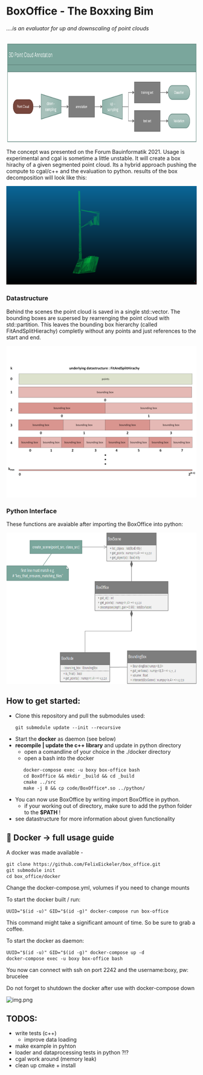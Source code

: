 # BoxOffice - The Boxxing Bim 

###### ....is an evaluator for up and downscaling of point clouds
[comment]: <>
<img src="/docs/overview_paper.png" height="260">

The concept was presented on the Forum Bauinformatik 2021. Usage is experimental and cgal is sometime a little unstable.
It will create a box hirachy of a given segmented point cloud. Its a hybrid approach pushing the compute to cgal/c++ and the evaluation to python. 
results of the box decomposition will look like this:

<img src="/docs/4_all_ob.png" height="260">

### Datastructure
Behind the scenes the point cloud is saved in a single std::vector. The bounding boxes are supersed by rearrenging the
point cloud with std::partition. This leaves the bounding box hierarchy (called FitAndSplitHierachy) completly without any points and just references to the start and end.

[comment]: <> (![]&#40;/docs/bounding_hirachie.png&#41;)
<img src="/docs/bounding_hirachie.png" height="400">

### Python Interface
These functions are avaiable after importing the BoxOffice into python:

[comment]: <>
<img src="/docs/python_interface.png" height="400">

## How to get started:
- Clone this repository and pull the submodules used:
  ```
  git submodule update --init --recursive
  ```
- Start the __docker__ as daemon (see below)
- __recompile | update the c++ library__ and update in python directory
  - open a comandline of your choice in the ./docker directory
  - open a bash into the docker
  ```
     docker-compose exec -u boxy box-office bash
     cd BoxOffice && mkdir _build && cd _build
     cmake ../src
     make -j 8 && cp code/BoxOffice*.so ../python/
  ```
- You can now use BoxOffice by writing import BoxOffice in python.
  - if your working out of directory, make sure to add the python folder to the __$PATH__ !
- see datastructure for more information about given functionality

## :whale2: Docker -> full usage guide
A docker was made available -

```
git clone https://github.com/FelixEickeler/box_office.git
git submodule init
cd box_office/docker
```
Change the docker-compose.yml, volumes if you need to change mounts

To start the docker built  / run:
```
UUID="$(id -u)" GID="$(id -g)" docker-compose run box-office
```
This command might take a significant amount of time. So be sure to grab a coffee.

To start the docker as daemon:
```
UUID="$(id -u)" GID="$(id -g)" docker-compose up -d
docker-compose exec -u boxy box-office bash
```

You now can connect with ssh on port 2242 and the username:boxy, pw: brucelee

Do not forget to shutdown the docker after use with docker-compose down



![img.png](img.png)
## TODOS:
* write tests (c++) 
    * improve data loading     
* make example in pyhton 
* loader and dataprocessing tests in python ?!?
* cgal work around (memory leak)
* clean up cmake + install
 

